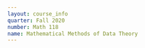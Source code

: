 ```yaml
---
layout: course_info
quarter: Fall 2020
number: Math 118
name: Mathematical Methods of Data Theory
---
```

